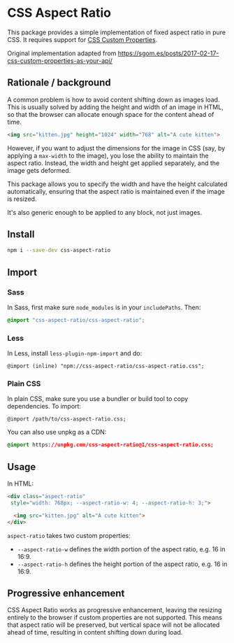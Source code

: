 # CSS Aspect Ratio

This package provides a simple implementation of fixed aspect ratio in pure CSS.
It requires support for [CSS Custom Properties](https://www.w3.org/TR/css-variables-1/).

Original implementation adapted from
https://sgom.es/posts/2017-02-17-css-custom-properties-as-your-api/


## Rationale / background

A common problem is how to avoid content shifting down as images load. This is usually solved by
adding the height and width of an image in HTML, so that the browser can allocate enough space
for the content ahead of time.

```html
<img src="kitten.jpg" height="1024" width="768" alt="A cute kitten">
```

However, if you want to adjust the dimensions for the image in CSS (say, by applying a `max-width`
to the image), you lose the ability to maintain the aspect ratio. Instead, the width and height
get applied separately, and the image gets deformed.

This package allows you to specify the width and have the height calculated automatically,
ensuring that the aspect ratio is maintained even if the image is resized.

It's also generic enough to be applied to any block, not just images.


## Install

```sh
npm i --save-dev css-aspect-ratio
```


## Import

### Sass

In Sass, first make sure `node_modules` is in your `includePaths`. Then:

```scss
@import "css-aspect-ratio/css-aspect-ratio";
```

### Less

In Less, install `less-plugin-npm-import` and do:

```less
@import (inline) "npm://css-aspect-ratio/css-aspect-ratio.css";
```

### Plain CSS

In plain CSS, make sure you use a bundler or build tool to copy dependencies. To import:

`@import /path/to/css-aspect-ratio.css;`

You can also use unpkg as a CDN:

```css
@import https://unpkg.com/css-aspect-ratio@1/css-aspect-ratio.css;
```


## Usage

In HTML:

```html
<div class="aspect-ratio"
 style="width: 768px; --aspect-ratio-w: 4; --aspect-ratio-h: 3;">

  <img src="kitten.jpg" alt="A cute kitten">
</div>
```

`aspect-ratio` takes two custom properties:
- `--aspect-ratio-w` defines the width portion of the aspect ratio, e.g. 16 in 16:9.
- `--aspect-ratio-h` defines the height portion of the aspect ratio, e.g. 16 in 16:9.


## Progressive enhancement

CSS Aspect Ratio works as progressive enhancement, leaving the resizing entirely to the browser
if custom properties are not supported. This means that aspect ratio will be preserved, but
vertical space will not be allocated ahead of time, resulting in content shifting down during
load.
